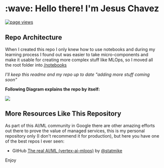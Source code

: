 <h1 align="left" id="macropower-title">:wave: Hello there! I'm Jesus Chavez</h1>

<p align="left">
  <a href="https://github.com/jchavezar/vertex-ai-samples">
    <img src="https://komarev.com/ghpvc/?username=jchavezar" alt="page views" />
  </a>
</p>

## Repo Architecture

When I created this repo I only knew how to use notebooks and during my learning process I found out was easier to take micro-components and make it usable for creating more complex stuff like MLOps, so I moved all the root folder into [/notebooks](https://github.com/jchavezar/vertex-ai-samples/tree/main/notebooks)

*I'll keep this readme and my repo up to date "adding more stuff coming soon"*

**Following Diagram explains the repo by itself:**

![](images/architecture2.0.png)

## More Resources Like This Repository

As part of this AI/ML community in Google there are other amazing efforts out there to prove the value of managed services, this is my personal repository only (I don't recommend it for production), but here you have one of the best repos I ever seen:

- GitHub [The real AI/ML (vertex-ai-mlops)](https://github.com/statmike/vertex-ai-mlops) by [@statmike](https://github.com/statmike)


Enjoy